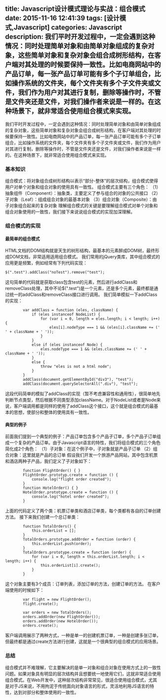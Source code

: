 title: Javascript设计模式理论与实战：组合模式
date: 2015-11-16 12:41:39
tags: [设计模式,Javascript]
categories: Javascript
description: 我们平时开发过程中，一定会遇到这种情况：同时处理简单对象和由简单对象组成的复杂对象，这些简单对象和复杂对象会组合成树形结构，在客户端对其处理的时候要保持一致性。比如电商网站中的产品订单，每一张产品订单可能有多个子订单组合，比如操作系统的文件夹，每个文件夹有多个子文件夹或文件，我们作为用户对其进行复制，删除等操作时，不管是文件夹还是文件，对我们操作者来说是一样的。在这种场景下，就非常适合使用组合模式来实现。
---
我们平时开发过程中，一定会遇到这种情况：同时处理简单对象和由简单对象组成的复杂对象，这些简单对象和复杂对象会组合成树形结构，在客户端对其处理的时候要保持一致性。比如电商网站中的产品订单，每一张产品订单可能有多个子订单组合，比如操作系统的文件夹，每个文件夹有多个子文件夹或文件，我们作为用户对其进行复制，删除等操作时，不管是文件夹还是文件，对我们操作者来说是一样的。在这种场景下，就非常适合使用组合模式来实现。

### 基本知识
组合模式：将对象组合成树形结构以表示“部分-整体”的层次结构，组合模式使得用户对单个对象和组合对象的使用具有一致性。
组合模式主要有三个角色：
（1）抽象组件（Component）：抽象类，主要定义了参与组合的对象的公共接口
（2）子对象（Leaf）：组成组合对象的最基本对象
（3）组合对象（Composite）：由子对象组合起来的复杂对象
理解组合模式的关键是要理解组合模式对单个对象和组合对象使用的一致性，我们接下来说说组合模式的实现加深理解。

### 组合模式的实现

#### 最简单的组合模式
HTML文档的DOM结构就是天生的树形结构，最基本的元素醉成DOM树，最终形成DOM文档，非常适用适用组合模式。
我们常用的jQuery类库，其中组合模式的应用更是频繁，例如经常有下列代码实现：
```
$(".test").addClass("noTest").remove("test");
```
这句简单的代码就是获取class包含test的元素，然后进行addClass和removeClass处理，其中不论$(".test")是一个元素，还是多个元素，最终都是通过统一的addClass和removeClass接口进行调用。
我们简单模拟一下addClass的实现：
```
        var addClass = function (eles, className) {
            if (eles instanceof NodeList) {
                for (var i = 0, length = eles.length; i < length; i++) {
                    eles[i].nodeType === 1 && (eles[i].className += (' ' + className + ' '));
                }
            }
            else if (eles instanceof Node) {
                eles.nodeType === 1 && (eles.className += (' ' + className + ' '));
            }
            else {
                throw "eles is not a html node";
            }
        }
        addClass(document.getElementById("div3"), "test");
        addClass(document.querySelectorAll(".div"), "test");  
```
这段代码简单的模拟了addClass的实现（暂不考虑兼容性和通用性），很简单地先判断节点类型，然后根据不同类型添加className。对于NodeList或者是Node来说，客户端调用都是同样的使用了addClass这个接口，这个就是组合模式的最基本的思想，使部分和整体的使用具有一致性。

#### 典型的例子
前面我们提到一个典型的例子：产品订单包含多个产品子订单，多个产品子订单组成一个复杂的产品订单。由于Javascript语言的特性，我们将组合模式的三个角色简化成2个角色：
（1）子对象：在这个例子中，子对象就是产品子订单
（2）组合对象：这里就是产品的总订单
假设我们开发一个旅游产品网站，其中包含机票和酒店两种子产品，我们定义了子对象如下：
```
        function FlightOrder() { }
        FlightOrder.prototyp.create = function () {
            console.log("flight order created");
        }
        function HotelOrder() { }
        HotelOrder.prototype.create = function () {
            console.log("hotel order created");
        }  
```
上面的代码定义了两个类：机票订单类和酒店订单类，每个类都有各自的订单创建方法。
接下来我们创建一个总订单类：
```
        function TotalOrders() {
            this.orderList = [];
        }
        TotalOrders.prototype.addOrder = function (order) {
            this.orderList.push(order);
        }
        TotalOrders.prototype.create = function (order) {
            for (var i = 0, length = this.orderList.length; i < length; i++) {
                this.orderList[i].create();
            }
        }  
```
这个对象主要有3个成员：订单列表，添加订单的方法，创建订单的方法。
在客户端使用的时候如下：
```
        var flight = new FlightOrder();
        flight.create();

        var orders = new TotalOrders();
        orders.addOrder(new FlightOrder());
        orders.addOrder(new HotelOrder());
        orders.create();  
```
客户端调用展示了两种方式，一种是单一的创建机票订单，一种是创建多张订单，但最终都是通过create方法进行创建，这就是一个很典型的组合模式的应用场景。

### 总结
组合模式并不难理解，它主要解决的是单一对象和组合对象在使用方式上的一致性问题。如果对象具有明显的层次结构并且想要统一地使用它们，这就非常适合使用组合模式。在Web开发中，这种层次结构非常常见，很适合使用组合模式，尤其是对于JS来说，不用拘泥于传统面向对象语言的形式，灵活地利用JS语言的特性，达到对部分和整体使用的一致性。
